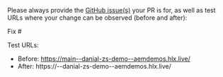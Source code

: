 Please always provide the [GitHub issue(s)](../issues) your PR is for, as well as test URLs where your change can be observed (before and after):

Fix #<gh-issue-id>

Test URLs:
- Before: https://main--danial-zs-demo--aemdemos.hlx.live/
- After: https://<branch>--danial-zs-demo--aemdemos.hlx.live/

